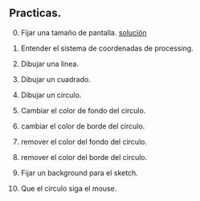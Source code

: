 ## Practicas.

0. Fijar una tamaño de pantalla. [solución](solución1.md)

1. Entender el sistema de coordenadas de processing.

2. Dibujar una línea.

3. Dibujar un cuadrado.

4. Dibujar un circulo.

5. Cambiar el color de fondo del circulo.

6. cambiar el color de borde del circulo.

7. remover el color del fondo del circulo.

8. remover el color del borde del circulo.

9. Fijar un background para el sketch.

10. Que el circulo siga el mouse.
